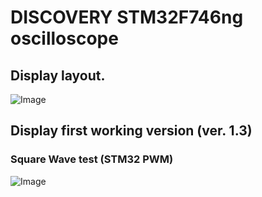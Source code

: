 # DISCOVERY STM32F746ng oscilloscope

## Display layout.
![Image](https://github.com/user-attachments/assets/aeeac5f0-eeb4-4497-806b-e69480440b14)

## Display first working version (ver. 1.3) 

### Square Wave test (STM32 PWM)
![Image](https://github.com/user-attachments/assets/41d6b2b9-ad10-4149-8d7b-3159fac88165)
